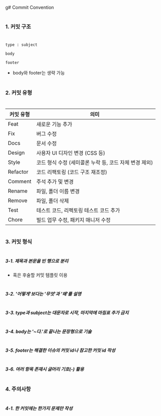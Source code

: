 g# Commit Convention

#

#

### 1. 커밋 구조

#

```
type : subject

body

footer
```

- body와 footer는 생략 가능

#

#

### 2. 커밋 유형

#

| 커밋 유형 | 의미                                                   |
| --------- | ------------------------------------------------------ |
| Feat      | 새로운 기능 추가                                       |
| Fix       | 버그 수정                                              |
| Docs      | 문서 수정                                              |
| Design    | 사용자 UI 디자인 변경 (CSS 등)                         |
| Style     | 코드 형식 수정 (세미콜론 누락 등, 코드 자체 변경 제외) |
| Refactor  | 코드 리팩토링 (코드 구조 재조정)                       |
| Comment   | 주석 추가 및 변경                                      |
| Rename    | 파일, 폴더 이름 변경                                   |
| Remove    | 파일, 폴더 삭제                                        |
| Test      | 테스트 코드, 리펙토링 테스트 코드 추가                 |
| Chore     | 빌드 업무 수정, 패키지 매니저 수정                     |

#

#

### 3. 커밋 형식

#

##### 3-1. 제목과 본문을 빈 행으로 분리

- 혹은 후술할 커밋 템플릿 이용

#

##### 3-2. '어떻게'보다는 '무엇'과 '왜'를 설명

#

##### 3-3. type과 subject는 대문자로 시작, 마지막에 마침표 추가 금지

#

##### 3-4. body는 '~다.'로 끝나는 문장형으로 기술

#

##### 3-5. footer는 해결한 이슈의 커밋 id나 참고한 커밋 id 작성

#

##### 3-6. 여러 항목 존재시 글머리 기호(-) 활용

#

#

### 4. 주의사항

#

##### 4-1. 한 커밋에는 한가지 문제만 작성
